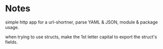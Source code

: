 # Notes
simple http app for a url-shortner, parse YAML & JSON, module & package usage.

when trying to use structs, make the 1st letter capital to export the struct's fields.